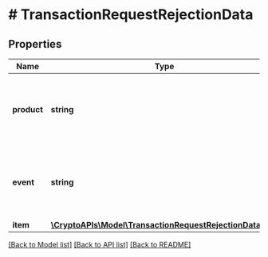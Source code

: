 # # TransactionRequestRejectionData

## Properties

Name | Type | Description | Notes
------------ | ------------- | ------------- | -------------
**product** | **string** | Represents the Crypto APIs 2.0 product which sends the callback. |
**event** | **string** | Defines the specific event, for which a callback subscription is set. |
**item** | [**\CryptoAPIs\Model\TransactionRequestRejectionDataItem**](TransactionRequestRejectionDataItem.md) |  |

[[Back to Model list]](../../README.md#models) [[Back to API list]](../../README.md#endpoints) [[Back to README]](../../README.md)
